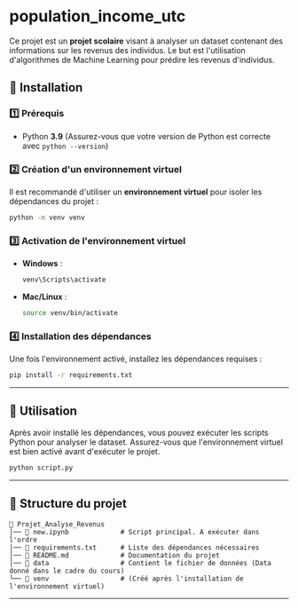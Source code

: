 # population_income_utc

Ce projet est un **projet scolaire** visant à analyser un dataset contenant des informations sur les revenus des individus. Le but est l'utilisation d'algorithmes de Machine Learning pour prédire les revenus d'individus. 

## 🚀 Installation

### 1️⃣ Prérequis
- Python **3.9** (Assurez-vous que votre version de Python est correcte avec `python --version`)

### 2️⃣ Création d'un environnement virtuel
Il est recommandé d'utiliser un **environnement virtuel** pour isoler les dépendances du projet :

```bash
python -m venv venv
```

### 3️⃣ Activation de l'environnement virtuel
- **Windows** :
  ```bash
  venv\Scripts\activate
  ```
- **Mac/Linux** :
  ```bash
  source venv/bin/activate
  ```

### 4️⃣ Installation des dépendances
Une fois l'environnement activé, installez les dépendances requises :

```bash
pip install -r requirements.txt
```

---

## 📝 Utilisation

Après avoir installé les dépendances, vous pouvez exécuter les scripts Python pour analyser le dataset. Assurez-vous que l'environnement virtuel est bien activé avant d'exécuter le projet.

```bash
python script.py
```

---

## 📂 Structure du projet

```
📂 Projet_Analyse_Revenus
│── 📄 new.ipynb             # Script principal. A exécuter dans l'ordre
│── 📄 requirements.txt      # Liste des dépendances nécessaires
│── 📄 README.md             # Documentation du projet
│── 📂 data                  # Contient le fichier de données (Data donné dans le cadre du cours)
└── 📂 venv                  # (Créé après l'installation de l'environnement virtuel)
```

---
